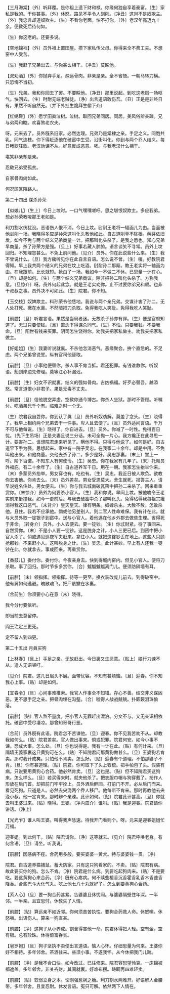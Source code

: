 <!-- { "loadSidebar": true } -->
【三月海棠】〔外〕听拜覆。是你祖上遗下财和禄。你缘何独自享着豪富。〔生〕家私是我的。干你甚事。〔外〕休怒。路见不平令人刬削。〔净丑〕这岂不是奴欺主。〔外〕我忠言却道奴欺主。〔生〕不看你老面。怕不打你。〔外〕老汉年高迈九十余。便敎死后待何如。

〔生〕你这老的。还要多说。 

【窣地锦裆】〔外〕员外祖上置田屋。攒下家私传父母。你得来全不费工夫。不想窑中人受苦。

〔生〕我赶了兄弟出去。与你甚么相干。〔净丑〕莫睬他。 

【双劝酒】〔外〕你抛弃手足。疎远骨肉。非亲是亲。全不省悟。一朝马转刀横。只恐悔不当初。

〔生〕兄弟。我和你回去了罢。不要睬他。〔净丑〕那里说起。到吃这老贼一场呕气。快回去。〔生〕尀耐无端老贼徒。〔净〕出言道语敢伤吾。〔丑〕正是是非终日有。果然不听自然无。〔并下外扯生跪拜生偷下介〕 

【红绣鞋】〔外〕愿学田眞泣树。泣树。取回兄弟同居。同居。美风俗辨亲疎。兄与弟两和睦。欢喜煞老农夫。

呀。元来去了。员外旣系旧家。必然达理。兄弟乃是棠棣之亲。手足之义。同胞共乳。同气连枝。你下得赶逐他在破窑中生受。沿街叫化。你到与两个乔人结义。每日畅飮狂歌。老汉劝谏不从。好意反成恶意。呸。与我老汉什么相干。 

堪笑非亲却是亲。

忍敎兄弟受孤贫。

自家骨肉尙如此。

何况区区陌路人。 

第二十四出
谋杀孙荣

【似娘儿】〔生上〕今日上坟时。一口气嘿嘿嗟吁。思之堪恨奴欺主。多应我弟。想必孙荣教唆那王老如是。

利刀割水伤犹没。恶语伤人恨不消。今日上坟。尀耐王老将一辐画儿为由。当面被他刬削一场。我晓得多应是孙荣这叫化头教他如此。自古道削草不除根。萌芽依旧发。如今不免与两个结义兄弟商量一计。把那叫化头杀了。是我之愿也。知心兄弟早商量。杀了孙荣方是强。〔旦上〕好事若藏人肺腑。语言谈笑不寻常。员外上坟回归。不知埋怨甚么。不免上前问他。〔见介〕员外。你在此说些什么来。〔生〕我不曾说什么。〔旦〕我方纔听见你在此自言自语。怎么说不曾。〔生〕嗄。好教院君得知。早上我共两个结义的兄弟在坟上吃酒。尀耐孙二那厮。教王老实将一轴画为由。在我跟前。比长就短。抢白了一场。我如今一不做二不休。已思量一计在心。〔旦〕却是如何。〔生〕与两个结义兄弟商议。除非把孙二叫化头杀了。方称我意。〔旦惊介〕呀。员外何起此念。就是王老实劝你。止不过要你弟兄和顺。也非干叔叔之事。员外决不可如此。〔生〕院君。你不知。 

【玉交枝】奴婢欺主。料孙荣令他恁地。我说与两个亲兄弟。交谋计害了孙二。无人处打死。撇在水裏。不然暗把刀杀取。免得我吃人笑耻。免得我吃人笑耻。

【前腔】〔旦〕听君言语。果然是当局者迷。无故杀子孙亦有罪。〔生〕便是官府知道了。无过只要使钱。〔旦〕直恁下得谋杀同气。〔生〕不怕。只要我钱。不要我命。〔旦〕阳世有钱来买罪。阴司怎生饶得你。劝我夫把家私做主。劝我夫把家私做主。

【好姐姐】〔生〕我妻听说就裏。不杀他怎消恶气。恶缘聚会。拚个直恁的。不足虑。两个兄弟曾说誓。纵有官司他替取。

【前腔】〔旦〕小事他便替你。杀人事不肯当抵。君还犯罪。有钱谁救你。听奴语。船到岸边先修理。莫等江心补漏迟。

【前腔】〔生〕妇女不识就裏。结义的强如骨肉。吉凶祸福。好歹必替吾。越添怒。常言道恨小非君子。果是无毒不丈夫。

【前腔】〔旦〕信他脱空弄虚。空敎你通今博古。你杀人坐狱。那时不管顾。听嘱付。吃酒弟兄千个有。临难之时一个无。

〔生〕院君我自耍你。你到认了眞〔旦〕员外听奴劝解。莫差了念头。〔生〕晓得了。我早上相约两个兄弟去干一件事。卑人且去便了。〔旦〕员外适间言语。千万不可与他每说。〔生〕晓得了。你自进去。〔旦〕员外。你减了一时性。免得百日忧。〔先下生吊场〕正是夫妻且说三分话。未可全抛一片心。我方纔正在此寻思一计。要害孙二。谁想院君走来听见了。瞒他不得。只得与他说了。如何是好。自古道早下手为强。思想起来。家中有一院子吴忠。在我家二十余年。却是中用。不免叫他出来。和他商量。交他去杀了孙二。多少是好。吴忠那裏。〔末上〕堂上一呼。阶下百诺。不知东人有何使令。〔生〕吴忠。你在我家有几年了。〔末〕托赖员外福庇。有二十余年了。〔生〕自古道养军千日。用在一朝。我家怎生抬举你来。〔末〕多蒙员外抬举。男女穿也有。吃也有。〔生〕吴忠。我近日被人欺负。欲教你去害他。你肯去么。〔末〕员外差矣。男女受恩莫大。舍生就死。报答主人。请早说姓名住处。男女便去。〔生〕你与我去城南破瓦窑中把孙二来杀了。回来重重赏你。〔末惊介〕员外为何要杀小官人。〔生〕我和你说。早间上坟。被他唆令王老实前来挺撞我。如今一更前后。与我去破窑中杀了那叫化头。免得玷辱我每祖宗纔消得我这口恶气。〔末背介〕皇天皇天。律有明条。奴婢杀主。大赦不赦。怎敢杀他。且住。我若不应承他。倘或他另差别人。则二官人性命难保。我有计在此。就与大员外取一锭银子到窑中。送与小官人。着他逃在他乡外郡去做些生理。省得死于非命。〔转身介〕员外。小人去便去。要一锭钞。〔生〕你忒财紧。待了事回来。自然赏你。〔末〕不是小人要一锭钞。这是脱身之计。小人三更已后。到窑中把小官人杀了。倘或遇见巡夜军夫赶来。拿住小人。就把这锭钞丢在地上。这些人只顾抢那钞。不来赶小人。这叫脱身之计。〔生〕吴忠。此计甚妙。早上有人还我一锭钞在此。你就拿去。事成回来。再重赏你。 

【番鼓儿】委付你。委付你。今夜亲身去。快到得城内窑内。但见小官人。便将刀杀取。事了回归。那时节多多赏你。〔合〕魆魆魆魆离门儿。便须防隔墙有耳。

【前腔】〔末〕领指挥。领指挥。待等一更至。换衣装改庞儿前去。到得破窑中。他有翼如何逃避。魄散魂飞。把尸骸撇在水裏。

〔合前生〕你须要小心在意〔末〕晓得。 

我今分付要依听。

卽当前去莫留停。

阎王注定三更死。

定不留人到四更。 

第二十五出
月眞买狗

【上林春】〔旦上〕手足之亲。无故赶出。今日裏又生恶意。〔贴上〕娘行力谏不从。遣人无语嗟吁。

〔见介〕院君。这几日眉头不展。面带忧容。不知有甚烦恼。〔旦〕迎春。你不知我心上事。〔贴〕却是如何。 

【宜春令】〔旦〕心间事难推索。我官人作事全不知错。存心不善。结交非义谋凶恶。更不思手足之亲。把骨肉埋在沟壑。〔合〕唬得人战战兢兢。扑簌簌泪珠偷落。

【前腔】〔贴〕官人煞不量度。把小官人无罪赶出漂泊。分文不与。又无亲识相依托。破窑中受尽凄凉。那曾知哥哥行恶。

〔合前〕员外旣有此语。院君怎不苦谏他。〔旦〕迎春。你不见我苦劝不从。却教我如何么。〔贴〕院君差矣。官人做出事来。倘或犯罪。院君何安。如今小事不谏。恐成大事。怎么处。〔旦〕你也说得是。我有一计在此。〔贴〕有何计来。〔旦〕隔墙王婆家裏这只黄狗可在么。〔贴〕不知院君问那黄狗做甚么。〔旦〕王婆狗若肯卖。那时我计成矣。只怕他不肯卖。怎么好。〔贴〕迎春有个道理。不怕那婆子不肯。〔旦〕你有甚道理。〔贴〕院君。你可取下了头上钗梳。把手帕包了头。假装有病。只说要用黄狗心合药。他必然肯卖。〔旦〕这也是。〔贴〕但不知院君买这狗来。怎么样么。〔旦〕若买得来时。就央他杀了。把衣服巾帽与狗穿戴了。扮作人形放在后门首。却把前门牢牢拴上。员外酒后醉回。打前门不开。必从后门而来。看见死狗。只道是人。必然去央浼两个乔人移尸。他每断不肯来。那时再教他去央浼小叔。他一定肯来。那时辨个亲疎。此计如何。〔贴〕院君此计甚高。〔旦〕你就去叫王婆过来。〔贴〕晓得。王婆。〔净内应介〕谁叫。〔贴〕我是迎春。院君请你讲话。〔净上〕 

【光光乍】谁人叫王婆。叫得我声恁速。待我开门看则个。呀。元来是迎春姐姐忙万福。

迎春姐。到此何干。〔贴〕院君请你。〔净〕这等就去。〔见介〕院君呼唤老身。有何言语。〔旦〕请坐。听我说。 

【前腔】因感病不痊。合药用多般。要买婆婆一黄犬。特与婆婆钱一贯。〔净〕 

院君。自古道养猫捕鼠。蓄犬防家。只有这只狗看家的。不卖。〔贴〕院君有病。故此要买你的狗。怎么不肯。〔净〕院君是什么病。到要吃起狗肉来。〔贴〕不是要吃。要这黄狗心来合药。〔净〕旣有心疼病。何不赎些檀香沉香霍香乳香木香速香降香。合些巴斗大化气丸。吃上他七八十丸就好了。怎么到要黄狗心合药。 

【系人心】〔旦〕要一狗合药甚紧。吿婆婆且休忧闷。与婆婆隔壁住年深。一半邻。一半亲。且宜思忖。休敎失了人情。

【前腔】〔贴〕算远亲不如近邻。你何须苦苦执性。要狗合药救人命。休怒嗔。休怒嗔。出语伤人。算来一狗直甚。

【前腔】〔净〕这狗子从小养成。割舍得害他一命。院君休得把人轻。空有金。空有银。总有珍珠。休得倚富呑贫。

【皂罗袍】〔旦〕狗子坚执不卖便出言道语。恼人心怀。仔细思量为何来。王婆你好不相待。多年邻舍。茶酒往来。些须小事。不遂我怀。从今休把我门儿踹。

【前腔】〔净〕是我不合口快。如今改过。已往修来。院君容恕望怜哀。一床锦被都遮盖。多年邻舍。非关吝财。其间就裏。好难布摆。踌蹰再四难轻卖。

【前腔】〔贴〕软弱立身之本。论刚强惹祸之胎。利刀割水两难开。好语解人金腰带。多年邻舍。且宜忍耐。休发言语。寃只可解。依然两下人情在。


